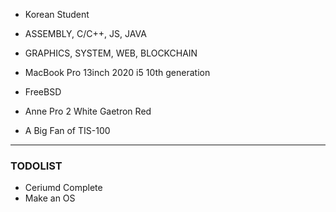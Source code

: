 - Korean Student

- ASSEMBLY, C/C++, JS, JAVA

- GRAPHICS, SYSTEM, WEB, BLOCKCHAIN

- MacBook Pro 13inch 2020 i5 10th generation

- FreeBSD

- Anne Pro 2 White Gaetron Red

- A Big Fan of TIS-100


<hr/>


### TODOLIST

- Ceriumd Complete
- Make an OS
